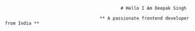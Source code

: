                                                 # Hello I Am Deepak Singh

                                        ** A passionate frontend developer from India **
                                 
